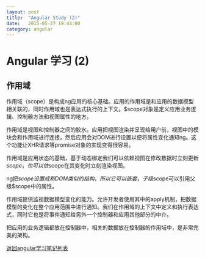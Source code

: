 ```yaml
---
layout: post
title:  "Angular Study (2)"
date:   2015-05-27 19:44:00
category: angular
---
```


Angular 学习 (2)
=====================

作用域
---
作用域（scope）是构成ng应用的核心基础。应用的作用域是和应用的数据模型相关联的，同时作用域也是表达式执行的上下文。$scope对象是定义应用业务逻辑、控制器方法和视图属性的地方。

作用域是视图和控制器之间的胶水。应用把视图渲染并呈现给用户前，视图中的模块会和作用域进行连接，然后应用会对DOM进行设置以便将属性变化通知ng。这个功能让XHR请求等promise对象的实现变得很容易。

作用域是应用状态的基础，基于动态绑定我们可以依赖视图在修改数据时立刻更新$scope，也可以依$scope在其变化时立刻渲染视图。

ng把$scope设置成和DOM类似的结构，所以它可以嵌套，子级$scope可以引用父级$scope中的属性。

作用域提供监视数据模型变化的能力。允许开发者使用其中的apply机制，把数据模型的变化在整个应用范围中进行通知。我们在作用域的上下文中定义和执行表达式，同时它也是将事件通知给另外一个控制器和应用其他部分的中介。

把应用的业务逻辑都放在控制器中，相关的数据放在控制器的作用域中，是非常完美的架构。


[返回angular学习笔记列表](http://cody1991.github.io/sysutangzxBlog/category.html#angular)
